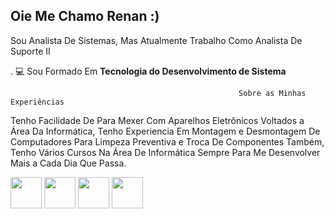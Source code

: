 ## Oie Me Chamo Renan :)

Sou Analista De Sistemas, Mas Atualmente Trabalho Como Analista De Suporte II

. 💻 Sou Formado Em **Tecnologia do Desenvolvimento de Sistema**

                                                       Sobre as Minhas Experiências

Tenho Facilidade De Para Mexer Com Aparelhos Eletrônicos Voltados a Área Da Informática, Tenho Experiencia Em Montagem e Desmontagem De Computadores Para Limpeza Preventiva e Troca De Componentes Também, Tenho Vários Cursos Na Área De Informática Sempre Para Me Desenvolver Mais a Cada Dia Que Passa.

  <img width="50"  height="50" src="https://cdn.jsdelivr.net/gh/devicons/devicon@latest/icons/html5/html5-original.svg" /> <img width="50"  height="50"  src="https://cdn.jsdelivr.net/gh/devicons/devicon@latest/icons/python/python-original.svg" />   <img width="50"  height="50" src="https://cdn.jsdelivr.net/gh/devicons/devicon@latest/icons/php/php-original.svg" /> <img  width="50"  height="50" src="https://cdn.jsdelivr.net/gh/devicons/devicon@latest/icons/androidstudio/androidstudio-original.svg" />
          
          
          
  
          

